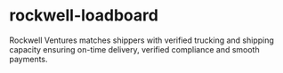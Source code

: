 # rockwell-loadboard
Rockwell Ventures matches shippers with verified trucking and shipping capacity  ensuring on-time delivery, verified compliance and smooth payments.

